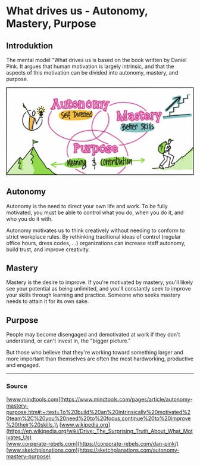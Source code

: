 # What drives us - Autonomy, Mastery, Purpose

## **Introduktion**

The mental model "What drives us is based on the book written by Daniel Pink. It argues that human motivation is largely intrinsic, and that the aspects of this motivation can be divided into autonomy, mastery, and purpose.

![wer das liest ist doof](what-drives-us-cartoon.jpg)

## **Autonomy**

Autonomy  is the need to direct your own life and work. To be fully motivated, you must be able to control what you do, when you do it, and who you do it with.

Autonomy motivates us to think creatively  without needing to conform to strict workplace rules. By rethinking traditional ideas of control (regular office hours, dress codes, ...) organizations can increase staff autonomy, build trust, and improve creativity.

## **Mastery**

Mastery is the desire to improve. If you're motivated by mastery, you'll likely see your potential as being unlimited, and you'll constantly seek to improve your skills through learning and practice. Someone who seeks mastery needs to attain it for its own sake.

## **Purpose**

People may become disengaged and demotivated at work if they don't understand, or can't invest in, the "bigger picture."

But those who believe that they're working toward something larger and more important than themselves are often the most hardworking, productive and engaged.

---

### Source

[www.mindtools.com](https://www.mindtools.com/pages/article/autonomy-mastery-purpose.htm#:~:text=To%20build%20an%20intrinsically%20motivated%20team%2C%20you%20need%20to%20focus,continue%20to%20improve%20their%20skills.)\
[www.wikipedia.org](https://en.wikipedia.org/wiki/Drive:_The_Surprising_Truth_About_What_Motivates_Us)
\
[www.corperate-rebels.com](https://corporate-rebels.com/dan-pink/)
\
[www.sketchplanations.com](https://sketchplanations.com/autonomy-mastery-purpose)